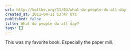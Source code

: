```yaml
---
url: http://kottke.org/11/04/what-do-people-do-all-day
created_at: 2011-04-11 13:47 UTC
published: false
title: What do people do all day?
tags: []
---
```


This was my favorite book. Especially the paper mill.
